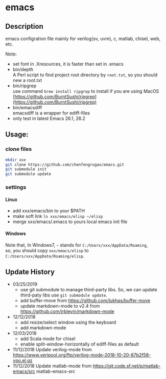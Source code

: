 # emacs

## Description

emacs configration file mainly for verilog(sv, uvm), c, matlab, chisel, web, etc.

Note:
- set font in .Xresources, it is faster than set in .emacs
- bin/depth  
  A Perl script to find project root directory by `root.txt`, so you should new a root.txt
- bin/ripgrep  
  use command `brew install ripgrep` to install if you are using MacOS
  [https://github.com/BurntSushi/ripgrep](https://github.com/BurntSushi/ripgrep)
- bin/emacsdiff  
  emacsdiff is a wrapper for ediff-files
- only test in latest Emacs 26.1, 26.2


## Usage:

### clone files

``` bash
mkdir xxx
git clone https://github.com/chenfengrugao/emacs.git
git submodule init
git submodule update
```

### settings

#### Linux

- add xxx/emacs/bin to your $PATH
- make soft link `ln xxx/emacs/elisp ~/elisp`
- merge xxx/emacs/.emacs to yours local emacs init file

#### Windows

Note that, In Windows7, `~` stands for `C:/Users/xxx/AppData/Roaming`,  
so, you should copy `xxx/emacs/elisp` to `C:/Users/xxx/AppDate/Roaming/elisp`.


## Update History

- 03/25/2019
  - use git submodule to manage third-party libs. So, we can update third-paty libs use `git submodule update`.
  - add buffer-move from https://github.com/lukhas/buffer-move
  - update markdown-mode to v2.4 from https://github.com/jrblevin/markdown-mode
- 12/12/2018
  - add resize/select window using the keyboard
  - add markdown-mode
- 12/03/2018
  - add Scala mode for chisel
  - enable split-window-horizontally of ediff-files as default
- 11/12/2018 Update verilog-mode from https://www.veripool.org/ftp/verilog-mode-2018-10-20-87b2f58-vpo.el.gz
- 11/12/2018 Update matlab-mode from https://git.code.sf.net/p/matlab-emacs/src matlab-emacs-src

